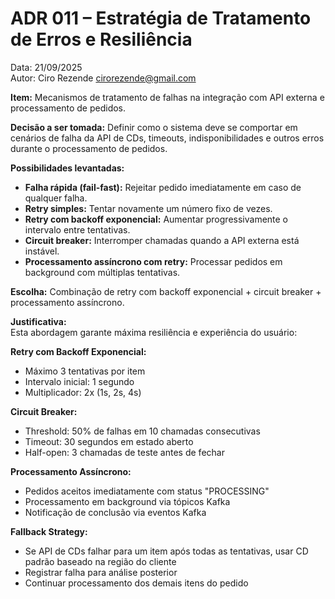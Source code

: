 # ADR 011 – Estratégia de Tratamento de Erros e Resiliência

Data: 21/09/2025  
Autor: Ciro Rezende <cirorezende@gmail.com>

**Item:** Mecanismos de tratamento de falhas na integração com API externa e processamento de pedidos.

**Decisão a ser tomada:** Definir como o sistema deve se comportar em cenários de falha da API de CDs, timeouts, indisponibilidades e outros erros durante o processamento de pedidos.

**Possibilidades levantadas:**  

- **Falha rápida (fail-fast):** Rejeitar pedido imediatamente em caso de qualquer falha.
- **Retry simples:** Tentar novamente um número fixo de vezes.
- **Retry com backoff exponencial:** Aumentar progressivamente o intervalo entre tentativas.
- **Circuit breaker:** Interromper chamadas quando a API externa está instável.
- **Processamento assíncrono com retry:** Processar pedidos em background com múltiplas tentativas.

**Escolha:** Combinação de retry com backoff exponencial + circuit breaker + processamento assíncrono.

**Justificativa:**  
Esta abordagem garante máxima resiliência e experiência do usuário:

**Retry com Backoff Exponencial:**
- Máximo 3 tentativas por item
- Intervalo inicial: 1 segundo
- Multiplicador: 2x (1s, 2s, 4s)

**Circuit Breaker:**
- Threshold: 50% de falhas em 10 chamadas consecutivas
- Timeout: 30 segundos em estado aberto
- Half-open: 3 chamadas de teste antes de fechar

**Processamento Assíncrono:**
- Pedidos aceitos imediatamente com status "PROCESSING"
- Processamento em background via tópicos Kafka
- Notificação de conclusão via eventos Kafka

**Fallback Strategy:**
- Se API de CDs falhar para um item após todas as tentativas, usar CD padrão baseado na região do cliente
- Registrar falha para análise posterior
- Continuar processamento dos demais itens do pedido